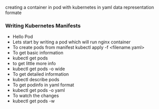 creating a  container in pod with kubernetes  in yaml data representation formate 
### Writing Kubernetes Manifests
* Hello Pod
* Lets start by writing a pod which will run nginx container
* To create pods from manifest kubectl apply -f <filename.yaml>
* To get basic information
* kubectl get pods <pod-name>
* to get little more info
* kubectl get pods <pod-name> -o wide
* To get detailed information
* kubectl describe pods <pod-name>
* To get podinfo in yaml format
* kubectl get pods <pod-name> -o yaml
* To watch the changes
* kubectl get pods -w
